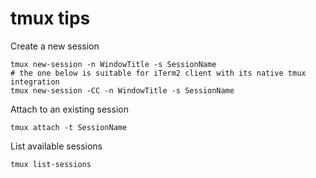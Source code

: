 # tmux tips

Create a new session
```
tmux new-session -n WindowTitle -s SessionName
# the one below is suitable for iTerm2 client with its native tmux integration
tmux new-session -CC -n WindowTitle -s SessionName
```
Attach to an existing session
```
tmux attach -t SessionName
```
List available sessions
```
tmux list-sessions
```
